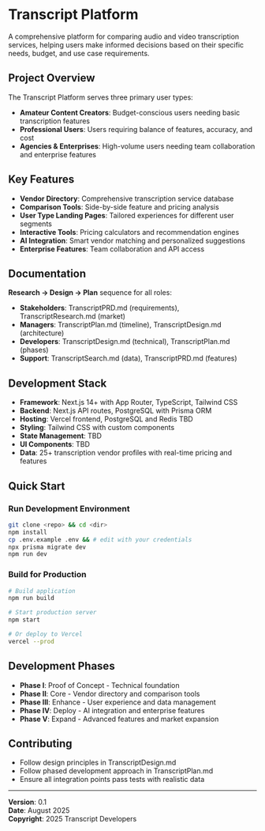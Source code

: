 # Transcript Platform

A comprehensive platform for comparing audio and video transcription services, helping users make informed decisions based on their specific needs, budget, and use case requirements.

## Project Overview

The Transcript Platform serves three primary user types:
- **Amateur Content Creators**: Budget-conscious users needing basic transcription features
- **Professional Users**: Users requiring balance of features, accuracy, and cost
- **Agencies & Enterprises**: High-volume users needing team collaboration and enterprise features


## Key Features

- **Vendor Directory**: Comprehensive transcription service database
- **Comparison Tools**: Side-by-side feature and pricing analysis
- **User Type Landing Pages**: Tailored experiences for different user segments
- **Interactive Tools**: Pricing calculators and recommendation engines
- **AI Integration**: Smart vendor matching and personalized suggestions
- **Enterprise Features**: Team collaboration and API access

## Documentation

**Research → Design → Plan** sequence for all roles:

- **Stakeholders**: TranscriptPRD.md (requirements), TranscriptResearch.md (market)
- **Managers**: TranscriptPlan.md (timeline), TranscriptDesign.md (architecture)
- **Developers**: TranscriptDesign.md (technical), TranscriptPlan.md (phases)
- **Support**: TranscriptSearch.md (data), TranscriptPRD.md (features)

## Development Stack

- **Framework**: Next.js 14+ with App Router, TypeScript, Tailwind CSS
- **Backend**: Next.js API routes, PostgreSQL with Prisma ORM
- **Hosting**: Vercel frontend, PostgreSQL and Redis TBD
- **Styling**: Tailwind CSS with custom components
- **State Management**: TBD
- **UI Components**: TBD
- **Data**: 25+ transcription vendor profiles with real-time pricing and features

## Quick Start

### Run Development Environment
```bash
git clone <repo> && cd <dir>
npm install
cp .env.example .env && # edit with your credentials
npx prisma migrate dev
npm run dev
```

### Build for Production
```bash
# Build application
npm run build

# Start production server
npm start

# Or deploy to Vercel
vercel --prod
```

## Development Phases

- **Phase I**: Proof of Concept - Technical foundation
- **Phase II**: Core - Vendor directory and comparison tools
- **Phase III**: Enhance - User experience and data management
- **Phase IV**: Deploy - AI integration and enterprise features
- **Phase V**: Expand - Advanced features and market expansion

## Contributing

- Follow design principles in TranscriptDesign.md
- Follow phased development approach in TranscriptPlan.md
- Ensure all integration points pass tests with realistic data

---

**Version**: 0.1  
**Date**: August 2025  
**Copyright**: 2025 Transcript Developers

